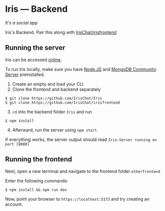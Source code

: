 # Iris — Backend
_It's a social app_

Iris's Backend. Pair this along with [IrisChat/irisfrontend](https://github.com/IrisChat/irisfrontend)

## Running the server
Iris can be accessed [online](https://iris-frontend.fly.dev).

To run Iris locally, make sure you have [Node.JS](https://nodejs.org/en/) and [MongoDB Community Server](https://www.mongodb.com/try/download/community) preinstalled.

1. Create an empty and load your CLI
2. Clone the frontend and backend separately

```shell
$ git clone https://github.com/IrisChat/Iris
$ git clone https://github.com/IrisChat/irisfrontend

```

3. `cd` into the backend folder `Iris` and run

```shell
$ npm install

```

4. Afterward, run the server using `npm start`

If everything works, the server output should read `Iris:Server running on port [8080]`


## Running the frontend
Next, open a new terminal and navigate to the frontend folder `etherfrontend`

Enter the following commands:

```shell
$ npm install && npm run dev
```

Now, point your browser to `https://localhost:5173` and try creating an account.
